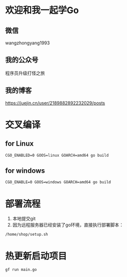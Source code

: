 # 欢迎和我一起学Go

## 微信

wangzhongyang1993

## 我的公众号

程序员升级打怪之旅

## 我的博客

https://juejin.cn/user/2189882892232029/posts

# 交叉编译

## for Linux

```
CGO_ENABLED=0 GOOS=linux GOARCH=amd64 go build
```

## for windows

```
CGO_ENABLE=0 GOOS=windows GOARCH=amd64 go build
```

# 部署流程

1. 本地提交git
2. 因为远程服务器已经安装了go环境，直接执行部署脚本：

```
/home/shop/setup.sh
```

# 热更新启动项目

```
gf run main.go
```